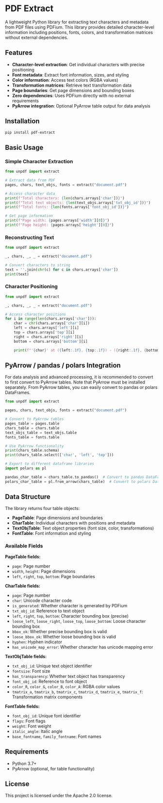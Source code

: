 # PDF Extract

A lightweight Python library for extracting text characters and metadata from PDF files using PDFium. This library provides detailed character-level information including positions, fonts, colors, and transformation matrices without external dependencies.

## Features

- **Character-level extraction**: Get individual characters with precise positioning
- **Font metadata**: Extract font information, sizes, and styling
- **Color information**: Access text colors (RGBA values)
- **Transformation matrices**: Retrieve text transformation data
- **Page boundaries**: Get page dimensions and bounding boxes
- **Zero dependencies**: Uses PDFium directly with no external requirements
- **PyArrow integration**: Optional PyArrow table output for data analysis

## Installation

```bash
pip install pdf-extract
```

## Basic Usage

### Simple Character Extraction

```python
from unpdf import extract

# Extract data from PDF
pages, chars, text_objs, fonts = extract("document.pdf")

# Access character data
print(f"Total characters: {len(chars.arrays['char'])}")
print(f"Total text objects: {len(text_objs.arrays['txt_obj_id'])}")
print(f"Total fonts: {len(fonts.arrays['font_obj_id'])}")

# Get page information
print(f"Page width: {pages.arrays['width'][0]}")
print(f"Page height: {pages.arrays['height'][0]}")
```

### Reconstructing Text

```python
from unpdf import extract

_, chars, _, _ = extract("document.pdf")

# Convert characters to string
text = ''.join(chr(c) for c in chars.arrays['char'])
print(text)
```

### Character Positioning

```python
from unpdf import extract

_, chars, _, _ = extract("document.pdf")

# Access character positions
for i in range(len(chars.arrays['char'])):
    char = chr(chars.arrays['char'][i])
    left = chars.arrays['left'][i]
    top = chars.arrays['top'][i]
    right = chars.arrays['right'][i]
    bottom = chars.arrays['bottom'][i]

    print(f"'{char}' at ({left:.1f}, {top:.1f}) - ({right:.1f}, {bottom:.1f})")
```

## PyArrow / pandas / polars Integration

For data analysis and advanced processing, it is recommended to convert to first convert to PyArrow tables. 
Note that PyArrow must be installed separately. From PyArrow tables, you can easily convert to pandas or polars DataFrames.

```python
from unpdf import extract

pages, chars, text_objs, fonts = extract("document.pdf")

# Convert to PyArrow tables
pages_table = pages.table
chars_table = chars.table
text_objs_table = text_objs.table
fonts_table = fonts.table

# Use PyArrow functionality
print(chars_table.schema)
print(chars_table.select(['char', 'left', 'top']))

# Export to different dataframe libraries
import polars as pl

pandas_char_table = chars_table.to_pandas()  # Convert to pandas DataFrame
polars_char_table = pl.from_arrow(chars_table)  # Convert to polars DataFrame
```

## Data Structure

The library returns four table objects:

- **PageTable**: Page dimensions and boundaries
- **CharTable**: Individual characters with positions and metadata
- **TextObjTable**: Text object properties (font size, color, transformations)
- **FontTable**: Font information and styling

### Available Fields

**PageTable fields:**
- `page`: Page number
- `width`, `height`: Page dimensions
- `left`, `right`, `top`, `bottom`: Page boundaries

**CharTable fields:**
- `page`: Page number
- `char`: Unicode character code
- `is_generated`: Whether character is generated by PDFium
- `txt_obj_id`: Reference to text object
- `left`, `right`, `top`, `bottom`: Character bounding box (precise)
- `loose_left`, `loose_right`, `loose_top`, `loose_bottom`: Loose character bounding box
- `bbox_ok`: Whether precise bounding box is valid
- `loose_bbox_ok`: Whether loose bounding box is valid
- `hyphen`: Hyphen indicator
- `has_unicode_map_error`: Whether character has unicode mapping error

**TextObjTable fields:**
- `txt_obj_id`: Unique text object identifier
- `fontsize`: Font size
- `has_transparency`: Whether text object has transparency
- `font_obj_id`: Reference to font object
- `color_R`, `color_G`, `color_B`, `color_A`: RGBA color values
- `tmatrix_a`, `tmatrix_b`, `tmatrix_c`, `tmatrix_d`, `tmatrix_e`, `tmatrix_f`: Transformation matrix components

**FontTable fields:**
- `font_obj_id`: Unique font identifier
- `flags`: Font flags
- `weight`: Font weight
- `italic_angle`: Italic angle
- `base_fontname`, `family_fontname`: Font names

## Requirements

- Python 3.7+
- PyArrow (optional, for table functionality)

## License

This project is licensed under the Apache 2.0 license.